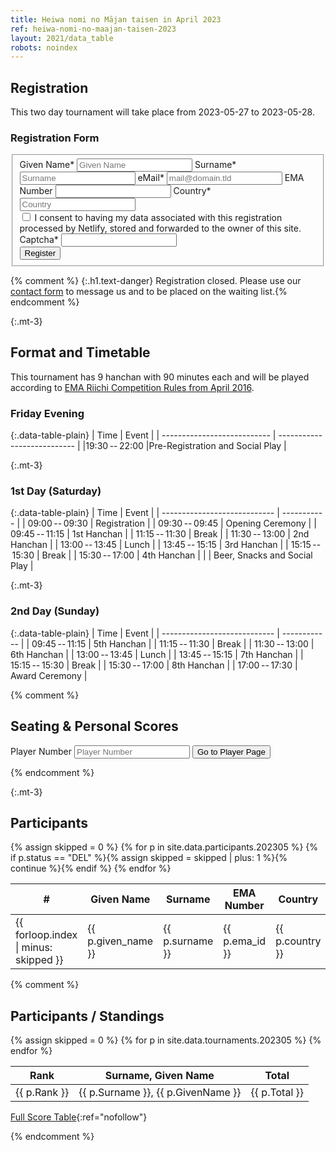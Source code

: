 ```yaml
---
title: Heiwa nomi no Mājan taisen in April 2023
ref: heiwa-nomi-no-maajan-taisen-2023
layout: 2021/data_table
robots: noindex
---
```


## Registration

This two day tournament will take place from 2023-05-27 to 2023-05-28.

### Registration Form

<form name="Registration" method="POST" action="/thanks-for-registering/" id="contactform" class="form-horizontal" data-netlify="true" netlify-honeypot="captcha">
  <fieldset id="contact">
    <div>
      <label for="given_name">Given Name*</label>
      <input type="given_name" name="given_name" id="given_name" placeholder="Given Name" aria-required="true" required="true" />
      <label for="surname">Surname*</label>
      <input type="text" name="surname" id="surname" placeholder="Surname" aria-required="true" required="true" />
      <label for="email">eMail*</label>
      <input type="email" name="email" id="email" placeholder="mail@domain.tld" aria-required="true" required="true" />
      <label for="ema_id">EMA Number</label>
      <input type="text" name="ema_id" id="ema_id" placeholder="" />
      <label for="country">Country*</label>
      <input name="text" id="country" placeholder="Country" aria-required="true" required="true">
    </div>
    <div class="row mx-2">
      <input type="checkbox" name="accept-policy" id="accept-policy" aria-required="true" required="true" class="col-auto mt-2">
      <label for="accept-policy" class="col">
         I consent to having my data associated with this registration processed by Netlify, stored and forwarded to the owner of this site.
      </label>
    </div>
    <div class="d-none">
      <input name="lang" type="hidden" value="{{ page.lang }}" />
      <label for="captcha">Captcha*</label>
      <input name="captcha" type="text" />
    </div>
    <div>
      <button type="sumbit" id="registrationbutton" class="btn btn-primary btn-block">Register</button>
    </div>
  </fieldset>
</form>

{% comment %}
{:.h1.text-danger}
Registration closed. Please use our [contact form](/en/contact/) to message us and to be placed on the waiting list.{% endcomment %}

{:.mt-3}
## Format and Timetable

This tournament has 9 hanchan with 90 minutes each and will be played according to [EMA Riichi Competition Rules from April 2016](http://mahjong-europe.org/portal/images/docs/Riichi-rules-2016-EN.pdf).

### Friday Evening

{:.data-table-plain}
| Time                        | Event                       |
| --------------------------- | --------------------------- |
|19:30&#x202f;--&#x202f;22:00 |Pre-Registration and Social Play |

{:.mt-3}
### 1st Day (Saturday)

{:.data-table-plain}
| Time                         | Event       |
| ---------------------------- | ----------- |
| 09:00&#x202f;--&#x202f;09:30 | Registration |
| 09:30&#x202f;--&#x202f;09:45 | Opening Ceremony |
| 09:45&#x202f;--&#x202f;11:15 | 1st Hanchan  |
| 11:15&#x202f;--&#x202f;11:30 | Break       |
| 11:30&#x202f;--&#x202f;13:00 | 2nd Hanchan  |
| 13:00&#x202f;--&#x202f;13:45 | Lunch |
| 13:45&#x202f;--&#x202f;15:15 | 3rd Hanchan  |
| 15:15&#x202f;--&#x202f;15:30 | Break       |
| 15:30&#x202f;--&#x202f;17:00 | 4th Hanchan  |
|                              | Beer, Snacks and Social Play |

{:.mt-3}
### 2nd Day (Sunday)

{:.data-table-plain}
| Time                        | Event        |
| ---------------------------- | ------------ |
| 09:45&#x202f;--&#x202f;11:15 | 5th Hanchan  |
| 11:15&#x202f;--&#x202f;11:30 | Break        |
| 11:30&#x202f;--&#x202f;13:00 | 6th Hanchan  |
| 13:00&#x202f;--&#x202f;13:45 | Lunch        |
| 13:45&#x202f;--&#x202f;15:15 | 7th Hanchan  |
| 15:15&#x202f;--&#x202f;15:30 | Break        |
| 15:30&#x202f;--&#x202f;17:00 | 8th Hanchan  |
| 17:00&#x202f;--&#x202f;17:30 | Award Ceremony |

{% comment %}
## Seating & Personal Scores

<form method="GET" action="/2023/player">
  <div class="row my-4">
  <label class="col-4 align-self-end" for="id">Player Number</label>
  <input name="id" id="id" placeholder="Player Number" aria-required="true" required="true" class="col-4">
  <button type="sumbit" class="btn btn-primary btn-block col-4">Go to Player Page</button>
  </div>
</form>
{% endcomment %}

{:.mt-3}
## Participants

<table class="data-table">
<thead>
<tr>
<th>#</th>
<th>Given Name</th>
<th>Surname</th>
<th>EMA Number</th>
<th>Country</th>
<th>Status</th>
</tr>
</thead>
<tbody>
{% assign skipped = 0 %}
{% for p in site.data.participants.202305 %}
{% if p.status == "DEL" %}{% assign skipped = skipped | plus: 1 %}{% continue %}{% endif %}
<tr>
<td>{{ forloop.index | minus: skipped }}</td>
<td>{{ p.given_name }}</td>
<td>{{ p.surname }}</td>
<td>{{ p.ema_id }}</td>
<td>{{ p.country }}</td>
<td>{{ p.status }}</td>
</tr>
{% endfor %}
</tbody>
</table>

{% comment %}
## Participants / Standings

<table class="data-table">
<thead>
<tr>
<th>Rank</th>
<th>Surname, Given Name</th>
<th>Total</th>
</tr>
</thead>
<tbody>
{% assign skipped = 0 %}
{% for p in site.data.tournaments.202305 %}
<tr>
<td>{{ p.Rank }}</td>
<td>{{ p.Surname }}, {{ p.GivenName }}</td>
<td>{{ p.Total }}</td>
</tr>
{% endfor %}
</tbody>
</table>

[Full Score Table](/en/tournaments/2023/heiwa-nomi-no-maajan-taisen-scores/){:ref="nofollow"}

{% endcomment %}
